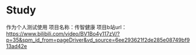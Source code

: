 # Study
作为个人测试使用
项目名称：传智健康
项目b站url：https://www.bilibili.com/video/BV1Bo4y117zV/?p=35&spm_id_from=pageDriver&vd_source=6ee293621f2de285e08749bf913ad42e
